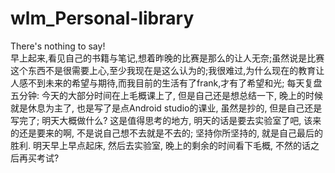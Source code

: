 # wlm_Personal-library
There's nothing to say!  
早上起来,看见自己的书籍与笔记,想着昨晚的比赛是那么的让人无奈;虽然说是比赛这个东西不是很需要上心,至少我现在是这么认为的;我很难过,为什么现在的教育让人感不到未来的希望与期待,而我目前的生活有了frank,才有了希望和光;
每天复盘五分钟:
  今天的大部分时间在上毛概课上了, 但是自己还是想总结一下, 晚上的时候就是休息为主了, 也是写了是点Android studio的课业, 虽然是抄的, 但是自己还是写完了;
  明天大概做什么? 这是值得思考的地方, 明天的话是要去实验室了吧, 该来的还是要来的啊, 不是说自己想不去就是不去的;
  坚持你所坚持的, 就是自己最后的胜利.
  明天早上早点起床, 然后去实验室, 晚上的剩余的时间看下毛概, 不然的话之后再买考试?
